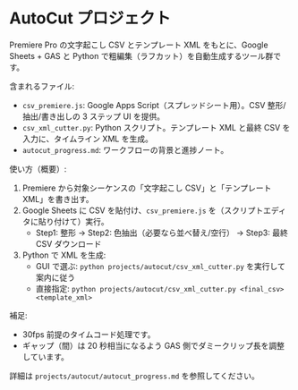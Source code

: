 # AutoCut プロジェクト

Premiere Pro の文字起こし CSV とテンプレート XML をもとに、Google Sheets + GAS と Python で粗編集（ラフカット）を自動生成するツール群です。

含まれるファイル:
- `csv_premiere.js`: Google Apps Script（スプレッドシート用）。CSV 整形/抽出/書き出しの 3 ステップ UI を提供。
- `csv_xml_cutter.py`: Python スクリプト。テンプレート XML と最終 CSV を入力に、タイムライン XML を生成。
- `autocut_progress.md`: ワークフローの背景と進捗ノート。

使い方（概要）:
1. Premiere から対象シーケンスの「文字起こし CSV」と「テンプレート XML」を書き出す。
2. Google Sheets に CSV を貼付け、`csv_premiere.js` を（スクリプトエディタに貼り付けて）実行。
   - Step1: 整形 → Step2: 色抽出（必要なら並べ替え/空行） → Step3: 最終 CSV ダウンロード
3. Python で XML を生成:
   - GUI で選ぶ: `python projects/autocut/csv_xml_cutter.py` を実行して案内に従う
   - 直接指定: `python projects/autocut/csv_xml_cutter.py <final_csv> <template_xml>`

補足:
- 30fps 前提のタイムコード処理です。
- ギャップ（間）は 20 秒相当になるよう GAS 側でダミークリップ長を調整しています。

詳細は `projects/autocut/autocut_progress.md` を参照してください。

